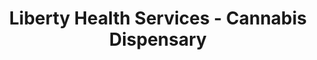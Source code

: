 ---
title: "Liberty Health Services - Cannabis Dispensary"
url: /panama-city/liberty-health-services-cannabis-dispensary/
shop: cannabis
---